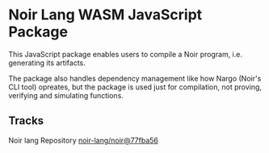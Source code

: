 # Noir Lang WASM JavaScript Package

This JavaScript package enables users to compile a Noir program, i.e. generating its artifacts.

The package also handles dependency management like how Nargo (Noir's CLI tool) opreates, but the package is used just for compilation, not proving, verifying and simulating functions.

## Tracks
Noir lang Repository [noir-lang/noir@77fba56](https://github.com/noir-lang/noir/tree/77fba5677f9d1466d9d08c2eddc57149f9010db4)
